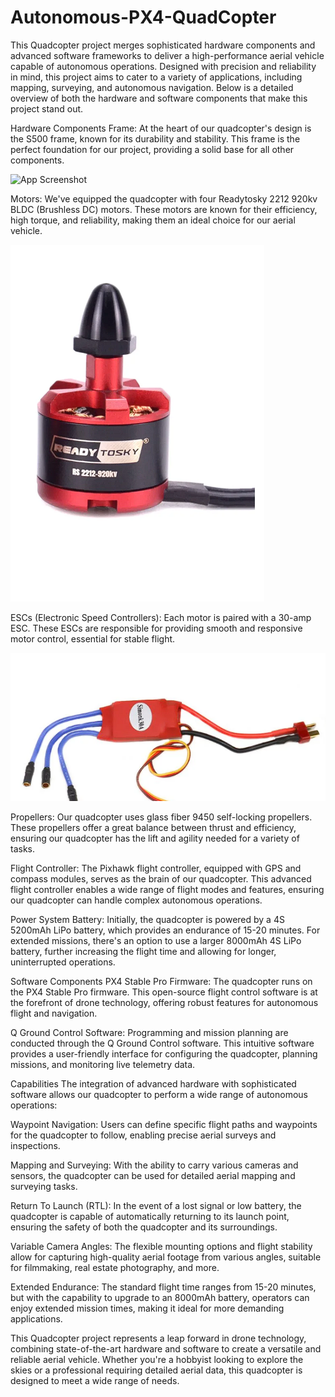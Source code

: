 
# Autonomous-PX4-QuadCopter
This Quadcopter project merges sophisticated hardware components and advanced software frameworks to deliver a high-performance aerial vehicle capable of autonomous operations. Designed with precision and reliability in mind, this project aims to cater to a variety of applications, including mapping, surveying, and autonomous navigation. Below is a detailed overview of both the hardware and software components that make this project stand out.

Hardware Components
Frame: At the heart of our quadcopter's design is the S500 frame, known for its durability and stability. This frame is the perfect foundation for our project, providing a solid base for all other components.

![App Screenshot](https://via.placeholder.com/468x300?text=App+Screenshot+Here)


Motors: We've equipped the quadcopter with four Readytosky 2212 920kv BLDC (Brushless DC) motors. These motors are known for their efficiency, high torque, and reliability, making them an ideal choice for our aerial vehicle.

![App Screenshot](https://github.com/PrateekMishraaaa/Autonomous-PX4-QuadCopter/blob/main/Components/BLDC%20motor.png)


ESCs (Electronic Speed Controllers): Each motor is paired with a 30-amp ESC. These ESCs are responsible for providing smooth and responsive motor control, essential for stable flight.

![App Screenshot](https://github.com/PrateekMishraaaa/Autonomous-PX4-QuadCopter/blob/main/Components/ESC.png)

Propellers: Our quadcopter uses glass fiber 9450 self-locking propellers. These propellers offer a great balance between thrust and efficiency, ensuring our quadcopter has the lift and agility needed for a variety of tasks.

Flight Controller: The Pixhawk flight controller, equipped with GPS and compass modules, serves as the brain of our quadcopter. This advanced flight controller enables a wide range of flight modes and features, ensuring our quadcopter can handle complex autonomous operations.

Power System
Battery: Initially, the quadcopter is powered by a 4S 5200mAh LiPo battery, which provides an endurance of 15-20 minutes. For extended missions, there's an option to use a larger 8000mAh 4S LiPo battery, further increasing the flight time and allowing for longer, uninterrupted operations.

Software Components
PX4 Stable Pro Firmware: The quadcopter runs on the PX4 Stable Pro firmware. This open-source flight control software is at the forefront of drone technology, offering robust features for autonomous flight and navigation.

Q Ground Control Software: Programming and mission planning are conducted through the Q Ground Control software. This intuitive software provides a user-friendly interface for configuring the quadcopter, planning missions, and monitoring live telemetry data.

Capabilities
The integration of advanced hardware with sophisticated software allows our quadcopter to perform a wide range of autonomous operations:

Waypoint Navigation: Users can define specific flight paths and waypoints for the quadcopter to follow, enabling precise aerial surveys and inspections.

Mapping and Surveying: With the ability to carry various cameras and sensors, the quadcopter can be used for detailed aerial mapping and surveying tasks.

Return To Launch (RTL): In the event of a lost signal or low battery, the quadcopter is capable of automatically returning to its launch point, ensuring the safety of both the quadcopter and its surroundings.

Variable Camera Angles: The flexible mounting options and flight stability allow for capturing high-quality aerial footage from various angles, suitable for filmmaking, real estate photography, and more.

Extended Endurance: The standard flight time ranges from 15-20 minutes, but with the capability to upgrade to an 8000mAh battery, operators can enjoy extended mission times, making it ideal for more demanding applications.

This Quadcopter project represents a leap forward in drone technology, combining state-of-the-art hardware and software to create a versatile and reliable aerial vehicle. Whether you're a hobbyist looking to explore the skies or a professional requiring detailed aerial data, this quadcopter is designed to meet a wide range of needs.







